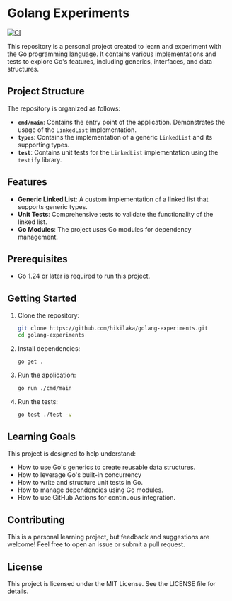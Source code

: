 # Golang Experiments

[![CI](https://github.com/hikilaka/golang-experiments/actions/workflows/ci.yaml/badge.svg)](https://github.com/hikilaka/golang-experiments/actions/workflows/ci.yaml)

This repository is a personal project created to learn and experiment with the Go programming language. It contains various implementations and tests to explore Go's features, including generics, interfaces, and data structures.

## Project Structure

The repository is organized as follows:

- **`cmd/main`**: Contains the entry point of the application. Demonstrates the usage of the `LinkedList` implementation.
- **`types`**: Contains the implementation of a generic `LinkedList` and its supporting types.
- **`test`**: Contains unit tests for the `LinkedList` implementation using the `testify` library.

## Features

- **Generic Linked List**: A custom implementation of a linked list that supports generic types.
- **Unit Tests**: Comprehensive tests to validate the functionality of the linked list.
- **Go Modules**: The project uses Go modules for dependency management.

## Prerequisites

- Go 1.24 or later is required to run this project.

## Getting Started

1. Clone the repository:
   ```bash
   git clone https://github.com/hikilaka/golang-experiments.git
   cd golang-experiments
   ```

2. Install dependencies:
    ```bash
    go get .
    ```

3. Run the application:
    ```bash
    go run ./cmd/main
    ```

4. Run the tests:
    ```bash
    go test ./test -v
    ```

## Learning Goals
This project is designed to help understand:
* How to use Go's generics to create reusable data structures.
* How to leverage Go's built-in concurrency
* How to write and structure unit tests in Go.
* How to manage dependencies using Go modules.
* How to use GitHub Actions for continuous integration.

## Contributing
This is a personal learning project, but feedback and suggestions are welcome! Feel free to open an issue or submit a pull request.

## License
This project is licensed under the MIT License. See the LICENSE file for details.